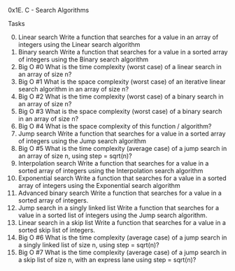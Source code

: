 0x1E. C - Search Algorithms

Tasks

0. Linear search
Write a function that searches for a value in an array of integers using the Linear search algorithm
1. Binary search
Write a function that searches for a value in a sorted array of integers using the Binary search algorithm
2. Big O #0
What is the time complexity (worst case) of a linear search in an array of size n?
3. Big O #1
What is the space complexity (worst case) of an iterative linear search algorithm in an array of size n?
4. Big O #2
What is the time complexity (worst case) of a binary search in an array of size n?
5. Big O #3
What is the space complexity (worst case) of a binary search in an array of size n?
6. Big O #4
What is the space complexity of this function / algorithm?
7. Jump search
Write a function that searches for a value in a sorted array of integers using the Jump search algorithm
8. Big O #5
What is the time complexity (average case) of a jump search in an array of size n, using step = sqrt(n)?
9. Interpolation search
Write a function that searches for a value in a sorted array of integers using the Interpolation search algorithm
10. Exponential search
Write a function that searches for a value in a sorted array of integers using the Exponential search algorithm
11. Advanced binary search
Write a function that searches for a value in a sorted array of integers.
12. Jump search in a singly linked list
Write a function that searches for a value in a sorted list of integers using the Jump search algorithm.
13. Linear search in a skip list
Write a function that searches for a value in a sorted skip list of integers.
14. Big O #6
What is the time complexity (average case) of a jump search in a singly linked list of size n, using step = sqrt(n)?
15. Big O #7
What is the time complexity (average case) of a jump search in a skip list of size n, with an express lane using step = sqrt(n)?
